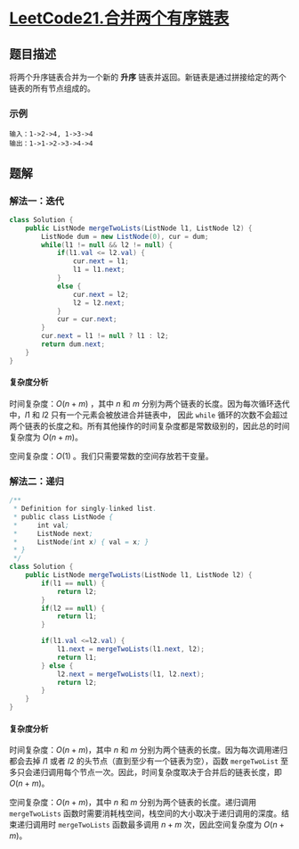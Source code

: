 # [LeetCode21.合并两个有序链表](https://leetcode-cn.com/problems/merge-two-sorted-lists/)
## 题目描述
将两个升序链表合并为一个新的 **升序** 链表并返回。新链表是通过拼接给定的两个链表的所有节点组成的。 
### 示例
```
输入：1->2->4, 1->3->4
输出：1->1->2->3->4->4
```
## 题解
### 解法一：迭代
```java
class Solution {
    public ListNode mergeTwoLists(ListNode l1, ListNode l2) {
        ListNode dum = new ListNode(0), cur = dum;
        while(l1 != null && l2 != null) {
            if(l1.val <= l2.val) {
                cur.next = l1;
                l1 = l1.next;
            }
            else {
                cur.next = l2;
                l2 = l2.next;
            }
            cur = cur.next;
        }
        cur.next = l1 != null ? l1 : l2;
        return dum.next;
    }
}
```
#### 复杂度分析

时间复杂度：$O(n+m)$ ，其中 $n$ 和 $m$ 分别为两个链表的长度。因为每次循环迭代中，$l1$ 和 $l2$ 只有一个元素会被放进合并链表中， 因此 `while` 循环的次数不会超过两个链表的长度之和。所有其他操作的时间复杂度都是常数级别的，因此总的时间复杂度为 $O(n+m)$。

空间复杂度：$O(1)$ 。我们只需要常数的空间存放若干变量。

### 解法二：递归
```java
/**
 * Definition for singly-linked list.
 * public class ListNode {
 *     int val;
 *     ListNode next;
 *     ListNode(int x) { val = x; }
 * }
 */
class Solution {
    public ListNode mergeTwoLists(ListNode l1, ListNode l2) {
        if(l1 == null) {
            return l2;
        }
        if(l2 == null) {
            return l1;
        }

        if(l1.val <=l2.val) {
            l1.next = mergeTwoLists(l1.next, l2);
            return l1;
        } else {
            l2.next = mergeTwoLists(l1, l2.next);
            return l2;
        }
    }
}
```
#### 复杂度分析

时间复杂度：$O(n+m)$，其中 $n$ 和 $m$ 分别为两个链表的长度。因为每次调用递归都会去掉 $l1$ 或者 $l2$ 的头节点（直到至少有一个链表为空），函数 `mergeTwoList` 至多只会递归调用每个节点一次。因此，时间复杂度取决于合并后的链表长度，即 $O(n+m)$。

空间复杂度：$O(n+m)$，其中 $n$ 和 $m$ 分别为两个链表的长度。递归调用 `mergeTwoLists` 函数时需要消耗栈空间，栈空间的大小取决于递归调用的深度。结束递归调用时 `mergeTwoLists` 函数最多调用 $n+m$ 次，因此空间复杂度为 $O(n+m)$。
